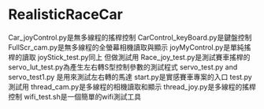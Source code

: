 # RealisticRaceCar
Car_joyControl.py是無多線程的搖桿控制
CarControl_keyBoard.py是鍵盤控制
FullScr_cam.py是無多線程的全螢幕相機讀取與顯示
joyMyControl.py是單純搖桿的讀取
joyStick_test.py同上 但做測試用
Race_joy_test.py是測試賽車搖桿的
servo_lut_test.py為產生左右轉S型控制參數的測試程式
servo_test.py and servo_test1.py 是用來測試左右轉的馬達
start.py是實感賽車專案的入口
test.py測試用
thread_cam.py是多線程的相機讀取和顯示
thread_joy.py是多線程的搖桿控制
wifi_test.sh是一個簡單的wifi測試工具